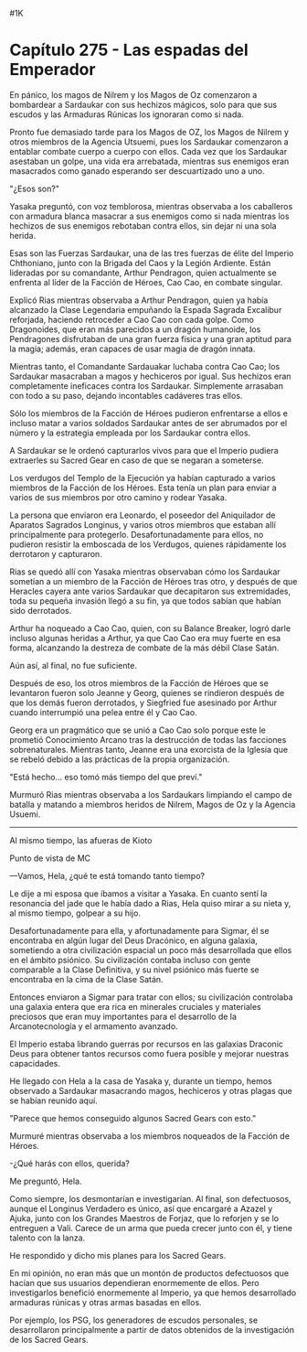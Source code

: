 
#1K 

# Capítulo 275 - Las espadas del Emperador


En pánico, los magos de Nilrem y los Magos de Oz comenzaron a bombardear a Sardaukar con sus hechizos mágicos, solo para que sus escudos y las Armaduras Rúnicas los ignoraran como si nada.

Pronto fue demasiado tarde para los Magos de OZ, los Magos de Nilrem y otros miembros de la Agencia Utsuemi, pues los Sardaukar comenzaron a entablar combate cuerpo a cuerpo con ellos. Cada vez que los Sardaukar asestaban un golpe, una vida era arrebatada, mientras sus enemigos eran masacrados como ganado esperando ser descuartizado uno a uno.

"¿Esos son?"

Yasaka preguntó, con voz temblorosa, mientras observaba a los caballeros con armadura blanca masacrar a sus enemigos como si nada mientras los hechizos de sus enemigos rebotaban contra ellos, sin dejar ni una sola herida.

Esas son las Fuerzas Sardaukar, una de las tres fuerzas de élite del Imperio Chthoniano, junto con la Brigada del Caos y la Legión Ardiente. Están lideradas por su comandante, Arthur Pendragon, quien actualmente se enfrenta al líder de la Facción de Héroes, Cao Cao, en combate singular.

Explicó Rias mientras observaba a Arthur Pendragon, quien ya había alcanzado la Clase Legendaria empuñando la Espada Sagrada Excalibur reforjada, haciendo retroceder a Cao Cao con cada golpe. Como Dragonoides, que eran más parecidos a un dragón humanoide, los Pendragones disfrutaban de una gran fuerza física y una gran aptitud para la magia; además, eran capaces de usar magia de dragón innata.

Mientras tanto, el Comandante Sardauakar luchaba contra Cao Cao; los Sardaukar masacraban a magos y hechiceros por igual. Sus hechizos eran completamente ineficaces contra los Sardaukar. Simplemente arrasaban con todo a su paso, dejando incontables cadáveres tras ellos.

Sólo los miembros de la Facción de Héroes pudieron enfrentarse a ellos e incluso matar a varios soldados Sardaukar antes de ser abrumados por el número y la estrategia empleada por los Sardaukar contra ellos.

A Sardaukar se le ordenó capturarlos vivos para que el Imperio pudiera extraerles su Sacred Gear en caso de que se negaran a someterse.

Los verdugos del Templo de la Ejecución ya habían capturado a varios miembros de la Facción de los Héroes. Esta tenía un plan para enviar a varios de sus miembros por otro camino y rodear Yasaka.

La persona que enviaron era Leonardo, el poseedor del Aniquilador de Aparatos Sagrados Longinus, y varios otros miembros que estaban allí principalmente para protegerlo. Desafortunadamente para ellos, no pudieron resistir la emboscada de los Verdugos, quienes rápidamente los derrotaron y capturaron.

Rias se quedó allí con Yasaka mientras observaban cómo los Sardaukar sometían a un miembro de la Facción de Héroes tras otro, y después de que Heracles cayera ante varios Sardaukar que decapitaron sus extremidades, toda su pequeña invasión llegó a su fin, ya que todos sabían que habían sido derrotados.

Arthur ha noqueado a Cao Cao, quien, con su Balance Breaker, logró darle incluso algunas heridas a Arthur, ya que Cao Cao era muy fuerte en esa forma, alcanzando la destreza de combate de la más débil Clase Satán.

Aún así, al final, no fue suficiente.

Después de eso, los otros miembros de la Facción de Héroes que se levantaron fueron solo Jeanne y Georg, quienes se rindieron después de que los demás fueron derrotados, y Siegfried fue asesinado por Arthur cuando interrumpió una pelea entre él y Cao Cao.

Georg era un pragmático que se unió a Cao Cao solo porque este le prometió Conocimiento Arcano tras la destrucción de todas las facciones sobrenaturales. Mientras tanto, Jeanne era una exorcista de la Iglesia que se rebeló debido a las prácticas de la propia organización.

"Está hecho... eso tomó más tiempo del que preví."

Murmuró Rias mientras observaba a los Sardaukars limpiando el campo de batalla y matando a miembros heridos de Nilrem, Magos de Oz y la Agencia Usuemi.

***

Al mismo tiempo, las afueras de Kioto

Punto de vista de MC

—Vamos, Hela, ¿qué te está tomando tanto tiempo?

Le dije a mi esposa que íbamos a visitar a Yasaka. En cuanto sentí la resonancia del jade que le había dado a Rias, Hela quiso mirar a su nieta y, al mismo tiempo, golpear a su hijo.

Desafortunadamente para ella, y afortunadamente para Sigmar, él se encontraba en algún lugar del Deus Dracónico, en alguna galaxia, sometiendo a otra civilización espacial un poco más desarrollada que ellos en el ámbito psiónico. Su civilización contaba incluso con gente comparable a la Clase Definitiva, y su nivel psiónico más fuerte se encontraba en la cima de la Clase Satán.

Entonces enviaron a Sigmar para tratar con ellos; su civilización controlaba una galaxia entera que era rica en minerales cruciales y materiales preciosos que eran muy importantes para el desarrollo de la Arcanotecnología y el armamento avanzado.

El Imperio estaba librando guerras por recursos en las galaxias Draconic Deus para obtener tantos recursos como fuera posible y mejorar nuestras capacidades.

He llegado con Hela a la casa de Yasaka y, durante un tiempo, hemos observado a Sardaukar masacrando magos, hechiceros y otras plagas que se habían reunido aquí.

"Parece que hemos conseguido algunos Sacred Gears con esto."

Murmuré mientras observaba a los miembros noqueados de la Facción de Héroes.

-¿Qué harás con ellos, querida?

Me preguntó, Hela.

Como siempre, los desmontarían e investigarían. Al final, son defectuosos, aunque el Longinus Verdadero es único, así que encargaré a Azazel y Ajuka, junto con los Grandes Maestros de Forjaz, que lo reforjen y se lo entreguen a Vali. Carece de un arma que pueda crecer junto con él, y tiene talento con la lanza.

He respondido y dicho mis planes para los Sacred Gears.

En mi opinión, no eran más que un montón de productos defectuosos que hacían que sus usuarios dependieran enormemente de ellos. Pero investigarlos benefició enormemente al Imperio, ya que hemos desarrollado armaduras rúnicas y otras armas basadas en ellos.

Por ejemplo, los PSG, los generadores de escudos personales, se desarrollaron principalmente a partir de datos obtenidos de la investigación de los Sacred Gears.